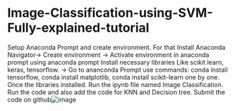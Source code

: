 # Image-Classification-using-SVM-Fully-explained-tutorial
Setup Anaconda Prompt and create environment. For that Install Anaconda Navigator-> Create environment -> Activate environment in anaconda prompt using anaconda prompt
  Install necessary libraries Like scikit learn, keras, tensorflow.
-> Go to ananconda Prompt use commands: conda install tensorflow, conda install matplotlib, conda install scikit-learn one by one. Once the libraries installed.
Run the ipynb file named Image Classification.
Run the code and also add the code for KNN and Decision tree.
Submit the code on github![image](https://github.com/user-attachments/assets/16976789-b3e6-4e8c-8b77-38f2caca5c4b)
